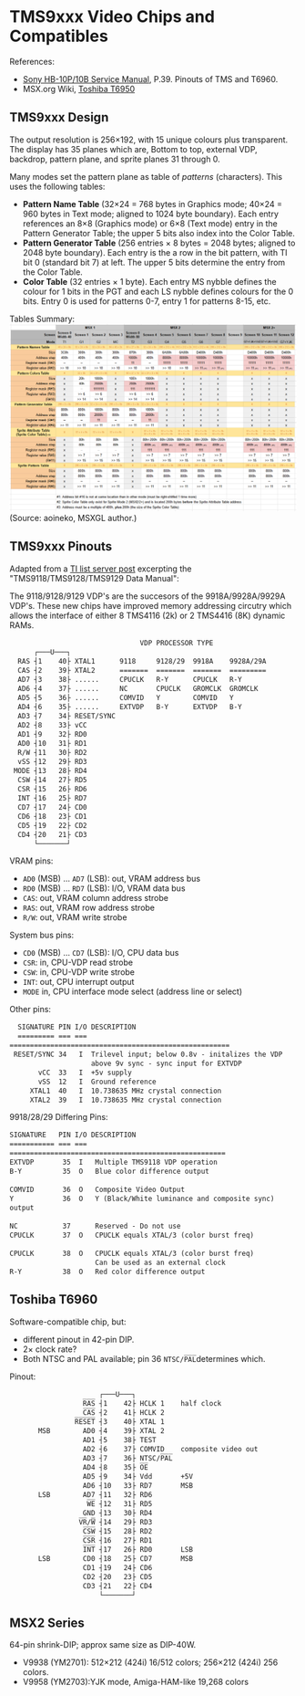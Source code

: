 TMS9xxx Video Chips and Compatibles
===================================

References:
- [Sony HB-10P/10B Service Manual][hb10sm], P.39. Pinouts of TMS and T6960.
- MSX.org Wiki, [Toshiba T6950][mw-t6950]


TMS9xxx Design
--------------

The output resolution is 256×192, with 15 unique colours plus transparent.
The display has 35 planes which are, Bottom to top, external VDP, backdrop,
pattern plane, and sprite planes 31 through 0.

Many modes set the pattern plane as table of _patterns_ (characters). This
uses the following tables:
- __Pattern Name Table__ (32×24 = 768 bytes in Graphics mode; 40×24 = 960
  bytes in Text mode; aligned to 1024 byte boundary). Each entry references
  an 8×8 (Graphics mode) or 6×8 (Text mode) entry in the Pattern Generator
  Table; the upper 5 bits also index into the Color Table.
- __Pattern Generator Table__ (256 entries × 8 bytes = 2048 bytes; aligned
  to 2048 byte boundary). Each entry is the a row in the bit pattern, with
  TI bit 0 (standard bit 7) at left. The upper 5 bits determine the entry
  from the Color Table.
- __Color Table__ (32 entries × 1 byte). Each entry MS nybble defines the
  colour for 1 bits in the PGT and each LS nybble defines colours for the 0
  bits. Entry 0 is used for patterns 0-7, entry 1 for patterns 8-15, etc.

Tables Summary:
<img src='img/MSX-VDP-tables.png' /> <!--  1160 x 758 -->
(Source: aoineko, MSXGL author.)


TMS9xxx Pinouts
---------------

Adapted from a [TI list server post][tilist] excerpting the
"TMS9118/TMS9128/TMS9129 Data Manual":

The 9118/9128/9129 VDP's are the succesors of the 9918A/9928A/9929A VDP's.
These new chips have improved memory addressing circutry which allows the
interface of either 8 TMS4116 (2k) or 2 TMS4416 (8K) dynamic RAMs.

                                    VDP PROCESSOR TYPE
          ┌───U───┐
      RAS ┤1    40├ XTAL1      9118     9128/29  9918A    9928A/29A
      CAS ┤2    39├ XTAL2      =======  =======  =======  =========
      AD7 ┤3    38├ ......     CPUCLK   R-Y      CPUCLK   R-Y
      AD6 ┤4    37├ ......     NC       CPUCLK   GROMCLK  GROMCLK
      AD5 ┤5    36├ ......     COMVID   Y        COMVID   Y
      AD4 ┤6    35├ ......     EXTVDP   B-Y      EXTVDP   B-Y
      AD3 ┤7    34├ RESET/SYNC
      AD2 ┤8    33├ vCC
      AD1 ┤9    32├ RD0
      AD0 ┤10   31├ RD1
      R/W ┤11   30├ RD2
      vSS ┤12   29├ RD3
     MODE ┤13   28├ RD4
      CSW ┤14   27├ RD5
      CSR ┤15   26├ RD6
      INT ┤16   25├ RD7
      CD7 ┤17   24├ CD0
      CD6 ┤18   23├ CD1
      CD5 ┤19   22├ CD2
      CD4 ┤20   21├ CD3
          └───────┘

VRAM pins:
- `AD0` (MSB) … `AD7` (LSB): out, VRAM address bus
- `RD0` (MSB) … `RD7` (LSB): I/O, VRAM data bus
- `CAS`: out, VRAM column address strobe
- `RAS`: out, VRAM row address strobe
- `R/W`: out, VRAM write strobe

System bus pins:
- `CD0` (MSB) … `CD7` (LSB): I/O, CPU data bus
- `CSR`: in, CPU-VDP read strobe
- `CSW`: in, CPU-VDP write strobe
- `INT`: out, CPU interrupt output
- `MODE` in, CPU interface mode select (address line or select)

Other pins:

      SIGNATURE PIN I/O DESCRIPTION
      ========= === === ======================================================
     RESET/SYNC 34   I  Trilevel input; below 0.8v - initalizes the VDP
                        above 9v sync - sync input for EXTVDP
           vCC  33   I  +5v supply
           vSS  12   I  Ground reference
         XTAL1  40   I  10.738635 MHz crystal connection
         XTAL2  39   I  10.738635 MHz crystal connection


9918/28/29 Differing Pins:

    SIGNATURE   PIN I/O DESCRIPTION
    =========== === === =====================================================
    EXTVDP       35  I   Multiple TMS9118 VDP operation
    B-Y          35  O   Blue color difference output

    COMVID       36  O   Composite Video Output
    Y            36  O   Y (Black/White luminance and composite sync) output

    NC           37      Reserved - Do not use
    CPUCLK       37  O   CPUCLK equals XTAL/3 (color burst freq)

    CPUCLK       38  O   CPUCLK equals XTAL/3 (color burst freq)
                         Can be used as an external clock
    R-Y          38  O   Red color difference output


Toshiba T6960
-------------

Software-compatible chip, but:
- different pinout in 42-pin DIP.
- 2× clock rate?
- Both NTSC and PAL available; pin 36 `NTSC/P̅A̅L̅`determines which.

Pinout:

                          ┌───U───┐
                      R̅A̅S̅ ┤1    42├ HCLK 1    half clock
                      C̅A̅S̅ ┤2    41├ HCLK 2
                    R̅E̅S̅E̅T̅ ┤3    40├ XTAL 1
           MSB        AD0 ┤4    39├ XTAL 2
                      AD1 ┤5    38├ TEST
                      AD2 ┤6    37├ COMVID    composite video out
                      AD3 ┤7    36├ NTSC/P̅A̅L̅
                      AD4 ┤8    35├ O̅E̅
                      AD5 ┤9    34├ Vdd       +5V
                      AD6 ┤10   33├ RD7       MSB
           LSB        AD7 ┤11   32├ RD6
                       W̅E̅ ┤12   31├ RD5
                      GND ┤13   30├ RD4
                     V̅R̅/̅W̅ ┤14   29├ RD3
                      C̅S̅W̅ ┤15   28├ RD2
                      C̅S̅R̅ ┤16   27├ RD1
                      I̅N̅T̅ ┤17   26├ RD0       LSB
           LSB        CD0 ┤18   25├ CD7       MSB
                      CD1 ┤19   24├ CD6
                      CD2 ┤20   23├ CD5
                      CD3 ┤21   22├ CD4
                          └───────┘


MSX2 Series
-----------

64-pin shrink-DIP; approx same size as DIP-40W.

- V9938 (YM2701): 512×212 (424i) 16/512 colors; 256×212 (424i) 256 colors.
- V9958 (YM2703):YJK mode, Amiga-HAM-like 19,268 colors



<!-------------------------------------------------------------------->
[hb10sm]: https://archive.org/details/sonyhb10p10bsm/page/n38/mode/1up
[mw-t6950]: https://www.msx.org/wiki/Toshiba_T6950
[tilist]: https://groups.google.com/g/comp.sys.ti/c/2qFvxOoWj9A/m/PHboGi6lyOwJ?hl=en
